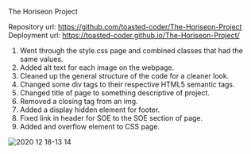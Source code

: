 The Horiseon Project

Repository url: https://github.com/toasted-coder/The-Horiseon-Project <br>
Deployment url: https://toasted-coder.github.io/The-Horiseon-Project/

1. Went through the style.css page and combined classes that had the same values.
2. Added alt text for each image on the webpage.
3. Cleaned up the general structure of the code for a cleaner look.
4. Changed some div tags to their respective HTML5 semantic tags.
5. Changed title of page to something descriptive of project.
6. Removed a closing tag from an img.
7. Added a display hidden element for footer.
8. Fixed link in header for SOE to the SOE section of page.
9. Added and overflow element to CSS page.

![2020 12 18-13 14](https://user-images.githubusercontent.com/71535801/102662443-b4f49f00-4133-11eb-90e6-7009c488764d.png)